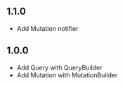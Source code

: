 ## 1.1.0

* Add Mutation notifier
## 1.0.0

* Add Query with QueryBuilder
* Add Mutation with MutationBuilder
